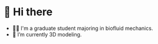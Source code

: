 #  👋 Hi there
  - 👨‍🎓 I'm a graduate student majoring in biofluid mechanics.
  - 🌱 I’m currently 3D modeling. 
<!---
tailup7/tailup7 is a ✨ special ✨ repository because its `README.md` (this file) appears on your GitHub profile.
You can click the Preview link to take a look at your changes.
--->
